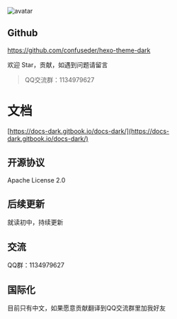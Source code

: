 ![avatar](https://gblobscdn.gitbook.com/assets%2F-MEMrMe3GuuxxWkx65w4%2F-MEQX3IFc-Tx95i-P5kD%2F-MEQYn-lbqATBvdREiN8%2F%E6%88%AA%E5%B1%8F2020-08-11%20%E4%B8%8A%E5%8D%8811.23.49.png?alt=media&token=29832b0e-d1c2-48e3-b806-1f7657d3641b)

## Github

https://github.com/confuseder/hexo-theme-dark

欢迎 Star，贡献，如遇到问题请留言

> QQ交流群：1134979627

# 文档

[https://docs-dark.gitbook.io/docs-dark/](https://docs-dark.gitbook.io/docs-dark/)

## 开源协议

Apache License 2.0

## 后续更新

就读初中，持续更新

## 交流

QQ群：1134979627

## 国际化

目前只有中文，如果愿意贡献翻译到QQ交流群里加我好友
